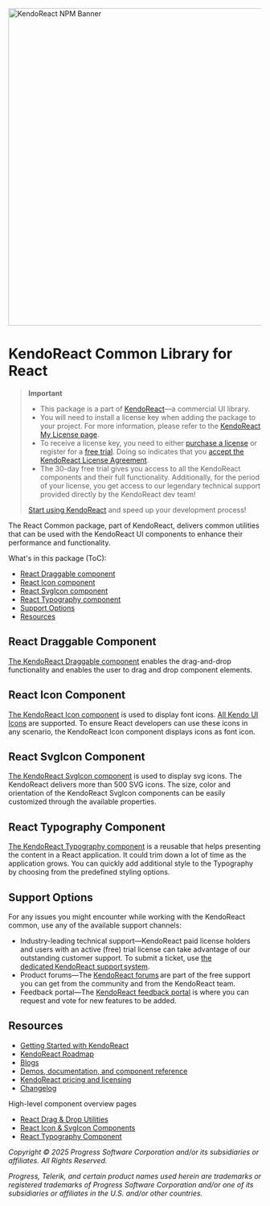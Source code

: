 <a href="https://www.telerik.com/kendo-react-ui?utm_medium=referral&utm_source=npm&utm_campaign=kendo-ui-react-trial-npm-common&utm_content=banner" target="_blank">
<img width="631" src="https://www.telerik.com/kendo-react-ui/components/npm-banner.svg" alt="KendoReact NPM Banner">
</a>

# KendoReact Common Library for React

> **Important**
>
> -   This package is а part of [KendoReact](https://www.telerik.com/kendo-react-ui?utm_medium=referral&utm_source=npm&utm_campaign=kendo-ui-react-trial-npm-common)&mdash;a commercial UI library.
> -   You will need to install a license key when adding the package to your project. For more information, please refer to the [KendoReact My License page](https://www.telerik.com/kendo-react-ui/components/my-license/?utm_medium=referral&utm_source=npm&utm_campaign=kendo-ui-react-trial-npm-common).
> -   To receive a license key, you need to either [purchase a license](https://www.telerik.com/kendo-react-ui/pricing?utm_medium=referral&utm_source=npm&utm_campaign=kendo-ui-react-trial-npm-common) or register for a [free trial](https://www.telerik.com/try/kendo-react-ui?utm_medium=referral&utm_source=npm&utm_campaign=kendo-ui-react-trial-npm-common). Doing so indicates that you [accept the KendoReact License Agreement](https://www.telerik.com/purchase/license-agreement/progress-kendoreact?utm_medium=referral&utm_source=npm&utm_campaign=kendo-ui-react-trial-npm-common).
> -   The 30-day free trial gives you access to all the KendoReact components and their full functionality. Additionally, for the period of your license, you get access to our legendary technical support provided directly by the KendoReact dev team!
>
> [Start using KendoReact](https://www.telerik.com/try/kendo-react-ui?utm_medium=referral&utm_source=npm&utm_campaign=kendo-ui-react-trial-npm-common) and speed up your development process!

The React Common package, part of KendoReact, delivers common utilities that can be used with the KendoReact UI components to enhance their performance and functionality.

What's in this package (ToC):

-   [React Draggable component](#react-draggable-component)
-   [React Icon component](#react-icon-component)
-   [React SvgIcon component](#react-svgicon-component)
-   [React Typography component](#react-typography-component)
-   [Support Options](#support-options)
-   [Resources](#resources)

## React Draggable Component

[The KendoReact Draggable component](https://www.telerik.com/kendo-react-ui/components/utils/draggable/?utm_medium=referral&utm_source=npm&utm_campaign=kendo-ui-react-trial-npm-common) enables the drag-and-drop functionality and enables the user to drag and drop component elements.

## React Icon Component

[The KendoReact Icon component](https://www.telerik.com/kendo-react-ui/components/utils/icon/?utm_medium=referral&utm_source=npm&utm_campaign=kendo-ui-react-trial-npm-common) is used to display font icons. [All Kendo UI Icons](https://www.telerik.com/kendo-react-ui/components/styling/icons/#list-of-font-icons/?utm_medium=referral&utm_source=npm&utm_campaign=kendo-ui-react-trial-npm-common) are supported. To ensure React developers can use these icons in any scenario, the KendoReact Icon component displays icons as font icon.

## React SvgIcon Component

[The KendoReact SvgIcon component](https://www.telerik.com/kendo-react-ui/components/utils/svgicon/?utm_medium=referral&utm_source=npm&utm_campaign=kendo-ui-react-trial-npm-common) is used to display svg icons. The KendoReact delivers more than 500 SVG icons. The size, color and orientation of the KendoReact SvgIcon components can be easily customized through the available properties.

## React Typography Component

[The KendoReact Typography component](https://www.telerik.com/kendo-react-ui/components/utils/typography/?utm_medium=referral&utm_source=npm&utm_campaign=kendo-ui-react-trial-npm-common) is a reusable that helps presenting the content in a React application. It could trim down a lot of time as the application grows. You can quickly add additional style to the Typography by choosing from the predefined styling options.

## Support Options

For any issues you might encounter while working with the KendoReact common, use any of the available support channels:

-   Industry-leading technical support&mdash;KendoReact paid license holders and users with an active (free) trial license can take advantage of our outstanding customer support. To submit a ticket, use [the dedicated KendoReact support system](https://www.telerik.com/account/support-tickets?utm_medium=referral&utm_source=npm&utm_campaign=kendo-ui-react-trial-npm-common).
-   Product forums&mdash;The [KendoReact forums](https://www.telerik.com/forums/kendo-ui-react?utm_medium=referral&utm_source=npm&utm_campaign=kendo-ui-react-trial-npm-common) are part of the free support you can get from the community and from the KendoReact team.
-   Feedback portal&mdash;The [KendoReact feedback portal](https://feedback.telerik.com/kendo-react-ui?utm_medium=referral&utm_source=npm&utm_campaign=kendo-ui-react-trial-npm-common) is where you can request and vote for new features to be added.

## Resources

-   [Getting Started with KendoReact](https://www.telerik.com/kendo-react-ui/components/getting-started/?utm_medium=referral&utm_source=npm&utm_campaign=kendo-ui-react-trial-npm-common)
-   [KendoReact Roadmap](https://www.telerik.com/kendo-react-ui/roadmap/?utm_medium=referral&utm_source=npm&utm_campaign=kendo-ui-react-trial-npm-common)
-   [Blogs](https://www.telerik.com/blogs/tag/kendoreact?utm_medium=referral&utm_source=npm&utm_campaign=kendo-ui-react-trial-npm-common)
-   [Demos, documentation, and component reference](https://www.telerik.com/kendo-react-ui/components/?utm_medium=referral&utm_source=npm&utm_campaign=kendo-ui-react-trial-npm-common)
-   [KendoReact pricing and licensing](https://www.telerik.com/kendo-react-ui/pricing?utm_medium=referral&utm_source=npm&utm_campaign=kendo-ui-react-trial-npm-common)
-   [Changelog](https://www.telerik.com/kendo-react-ui/components/changelogs/ui-for-react/?utm_medium=referral&utm_source=npm&utm_campaign=kendo-ui-react-trial-npm-common)

High-level component overview pages

-   [React Drag & Drop Utilities](https://www.telerik.com/kendo-react-ui/drag-and-drop)
-   [React Icon & SvgIcon Components](https://www.telerik.com/kendo-react-ui/icon-svgicon)
-   [React Typography Component](https://www.telerik.com/kendo-react-ui/typography)

_Copyright © 2025 Progress Software Corporation and/or its subsidiaries or affiliates. All Rights Reserved._

_Progress, Telerik, and certain product names used herein are trademarks or registered trademarks of Progress Software Corporation and/or one of its subsidiaries or affiliates in the U.S. and/or other countries._
